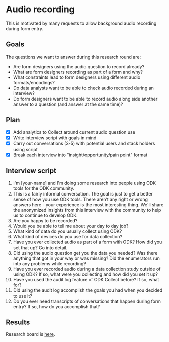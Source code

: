 # Audio recording

This is motivated by many requests to allow background audio recording during form entry.

## Goals

The questions we want to answer during this research round are:

* Are form designers using the audio question to record already?
* What are form designers recording as part of a form and why?
* What constraints lead to form designers using different audio formats/encodings?
* Do data analysts want to be able to check audio recorded during an interview?
* Do form designers want to be able to record audio along side another answer to a question (and answer at the same time)?

## Plan

- [x] Add analytics to Collect around current audio question use
- [x] Write interview script with goals in mind
- [x] Carry out conversations (3-5) with potential users and stack holders using script
- [x] Break each interview into "insight/opportunity/pain point" format

## Interview script

1. I'm [your-name] and I'm doing some research into people using ODK tools for the ODK community.
1. This is a fairly informal conversation. The goal is just to get a better sense of how you use ODK tools. There aren’t any right or wrong answers here - your experience is the most interesting thing. We'll share the anonymized insights from this interview with the community to help us to continue to develop ODK.
1. Are you happy to be recorded?
1. Would you be able to tell me about your day to day job?
1. What kind of data do you usually collect using ODK?
1. What kind of devices do you use for data collection?
1. Have you ever collected audio as part of a form with ODK? How did you set that up? Go into detail.
1. Did using the audio question get you the data you needed? Was there anything that got in your way or was missing? Did the enumerators run into any problems while recording?
1. Have you ever recorded audio during a data collection study outside of using ODK? If so, what were you collecting and how did you set it up?
1. Have you used the audit log feature of ODK Collect before? If so, what for?
1. Did using the audit log accomplish the goals you had when you decided to use it?
1. Do you ever need transcripts of conversations that happen during form entry? If so, how do you accomplish that?

## Results

Research board is [here](https://miro.com/app/board/o9J_lfN0jIc=/).
